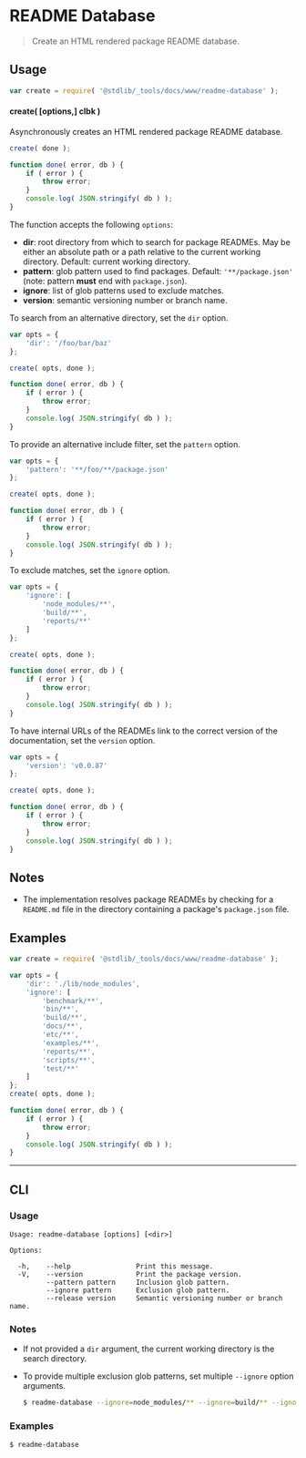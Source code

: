 <!--

@license Apache-2.0

Copyright (c) 2019 The Stdlib Authors.

Licensed under the Apache License, Version 2.0 (the "License");
you may not use this file except in compliance with the License.
You may obtain a copy of the License at

   http://www.apache.org/licenses/LICENSE-2.0

Unless required by applicable law or agreed to in writing, software
distributed under the License is distributed on an "AS IS" BASIS,
WITHOUT WARRANTIES OR CONDITIONS OF ANY KIND, either express or implied.
See the License for the specific language governing permissions and
limitations under the License.

-->

# README Database

> Create an HTML rendered package README database.

<section class="usage">

## Usage

```javascript
var create = require( '@stdlib/_tools/docs/www/readme-database' );
```

#### create( \[options,] clbk )

Asynchronously creates an HTML rendered package README database.

<!-- run-disable -->

```javascript
create( done );

function done( error, db ) {
    if ( error ) {
        throw error;
    }
    console.log( JSON.stringify( db ) );
}
```

The function accepts the following `options`:

-   **dir**: root directory from which to search for package READMEs. May be either an absolute path or a path relative to the current working directory. Default: current working directory.
-   **pattern**: glob pattern used to find packages. Default: `'**/package.json'` (note: pattern **must** end with `package.json`).
-   **ignore**: list of glob patterns used to exclude matches.
-   **version**: semantic versioning number or branch name.

To search from an alternative directory, set the `dir` option.

```javascript
var opts = {
    'dir': '/foo/bar/baz'
};

create( opts, done );

function done( error, db ) {
    if ( error ) {
        throw error;
    }
    console.log( JSON.stringify( db ) );
}
```

To provide an alternative include filter, set the `pattern` option.

```javascript
var opts = {
    'pattern': '**/foo/**/package.json'
};

create( opts, done );

function done( error, db ) {
    if ( error ) {
        throw error;
    }
    console.log( JSON.stringify( db ) );
}
```

To exclude matches, set the `ignore` option.

<!-- run-disable -->

```javascript
var opts = {
    'ignore': [
        'node_modules/**',
        'build/**',
        'reports/**'
    ]
};

create( opts, done );

function done( error, db ) {
    if ( error ) {
        throw error;
    }
    console.log( JSON.stringify( db ) );
}
```

To have internal URLs of the READMEs link to the correct version of the documentation, set the `version` option. 

<!-- run-disable -->

```javascript
var opts = {
    'version': 'v0.0.87'
};

create( opts, done );

function done( error, db ) {
    if ( error ) {
        throw error;
    }
    console.log( JSON.stringify( db ) );
}
```

</section>

<!-- /.usage -->

<section class="notes">

## Notes

-   The implementation resolves package READMEs by checking for a `README.md` file in the directory containing a package's `package.json` file.

</section>

<!-- /.notes -->

<section class="examples">

## Examples

<!-- run-disable -->

<!-- eslint no-undef: "error" -->

```javascript
var create = require( '@stdlib/_tools/docs/www/readme-database' );

var opts = {
    'dir': './lib/node_modules',
    'ignore': [
        'benchmark/**',
        'bin/**',
        'build/**',
        'docs/**',
        'etc/**',
        'examples/**',
        'reports/**',
        'scripts/**',
        'test/**'
    ]
};
create( opts, done );

function done( error, db ) {
    if ( error ) {
        throw error;
    }
    console.log( JSON.stringify( db ) );
}
```

</section>

<!-- /.examples -->

* * *

<section class="cli">

## CLI

<section class="usage">

### Usage

```text
Usage: readme-database [options] [<dir>]

Options:

  -h,    --help                Print this message.
  -V,    --version             Print the package version.
         --pattern pattern     Inclusion glob pattern.
         --ignore pattern      Exclusion glob pattern.
         --release version     Semantic versioning number or branch name.
```

</section>

<!-- /.usage -->

<section class="notes">

### Notes

-   If not provided a `dir` argument, the current working directory is the search directory.

-   To provide multiple exclusion glob patterns, set multiple `--ignore` option arguments.

    <!-- run-disable -->

    ```bash
    $ readme-database --ignore=node_modules/** --ignore=build/** --ignore=reports/**
    ```

</section>

<!-- /.notes -->

<section class="examples">

### Examples

<!-- run-disable -->

```bash
$ readme-database
```

</section>

<!-- /.examples -->

</section>

<!-- /.cli -->

<section class="links">

</section>

<!-- /.links -->
